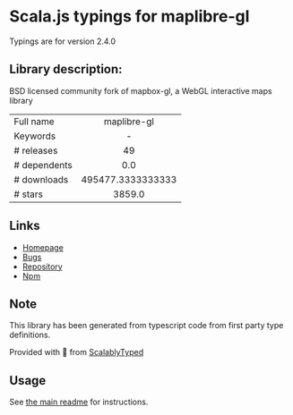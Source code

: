 
# Scala.js typings for maplibre-gl

Typings are for version 2.4.0

## Library description:
BSD licensed community fork of mapbox-gl, a WebGL interactive maps library

|                    |                 |
| ------------------ | :-------------: |
| Full name          | maplibre-gl |
| Keywords           | - |
| # releases         | 49 |
| # dependents       | 0.0 |
| # downloads        | 495477.3333333333 |
| # stars            | 3859.0 |

## Links
- [Homepage](https://github.com/maplibre/maplibre-gl-js#readme)
- [Bugs](https://github.com/maplibre/maplibre-gl-js/issues)
- [Repository](https://github.com/maplibre/maplibre-gl-js)
- [Npm](https://www.npmjs.com/package/maplibre-gl)
    


## Note
This library has been generated from typescript code from first party type definitions.

Provided with :purple_heart: from [ScalablyTyped](https://github.com/oyvindberg/ScalablyTyped)

## Usage
See [the main readme](../../readme.md) for instructions.


